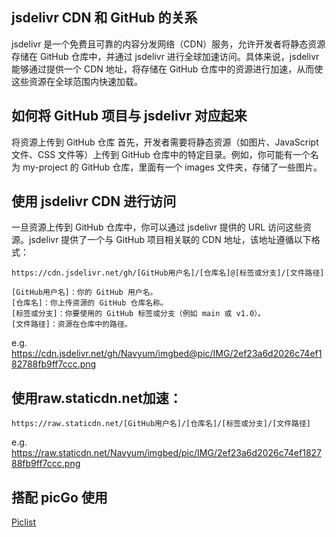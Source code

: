 ## jsdelivr CDN 和 GitHub 的关系
jsdelivr 是一个免费且可靠的内容分发网络（CDN）服务，允许开发者将静态资源存储在 GitHub 仓库中，并通过 jsdelivr 进行全球加速访问。具体来说，jsdelivr 能够通过提供一个 CDN 地址，将存储在 GitHub 仓库中的资源进行加速，从而使这些资源在全球范围内快速加载。

## 如何将 GitHub 项目与 jsdelivr 对应起来
将资源上传到 GitHub 仓库
首先，开发者需要将静态资源（如图片、JavaScript 文件、CSS 文件等）上传到 GitHub 仓库中的特定目录。例如，你可能有一个名为 my-project 的 GitHub 仓库，里面有一个 images 文件夹，存储了一些图片。

## 使用 jsdelivr CDN 进行访问
一旦资源上传到 GitHub 仓库中，你可以通过 jsdelivr 提供的 URL 访问这些资源。jsdelivr 提供了一个与 GitHub 项目相关联的 CDN 地址，该地址遵循以下格式：

```
https://cdn.jsdelivr.net/gh/[GitHub用户名]/[仓库名]@[标签或分支]/[文件路径]

[GitHub用户名]：你的 GitHub 用户名。
[仓库名]：你上传资源的 GitHub 仓库名称。
[标签或分支]：你要使用的 GitHub 标签或分支（例如 main 或 v1.0）。
[文件路径]：资源在仓库中的路径。
```
e.g. https://cdn.jsdelivr.net/gh/Navyum/imgbed@pic/IMG/2ef23a6d2026c74ef182788fb9ff7ccc.png


## 使用raw.staticdn.net加速：
```
https://raw.staticdn.net/[GitHub用户名]/[仓库名]/[标签或分支]/[文件路径]
```
e.g. https://raw.staticdn.net/Navyum/imgbed/pic/IMG/2ef23a6d2026c74ef182788fb9ff7ccc.png


## 搭配 picGo 使用
[Piclist](./piclist.md)